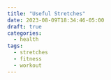 ```yaml
---
title: "Useful Stretches"
date: 2023-08-09T18:34:46-05:00
draft: true
categories:
  - health
tags:
  - stretches
  - fitness
  - workout
---
```

